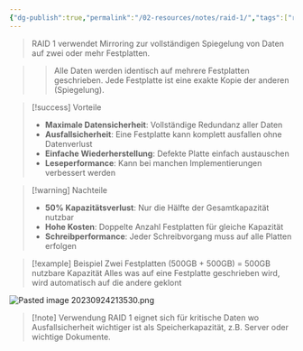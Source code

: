 ```yaml
---
{"dg-publish":true,"permalink":"/02-resources/notes/raid-1/","tags":["raid/mirroring","sicherheit/spiegelung","informatik/hardware"],"noteIcon":"","updated":"2025-10-29T12:59:09.647+01:00"}
---
```



>RAID 1 verwendet Mirroring zur vollständigen Spiegelung von Daten auf zwei oder mehr Festplatten.

>>Alle Daten werden identisch auf mehrere Festplatten geschrieben. Jede Festplatte ist eine exakte Kopie der anderen (Spiegelung).

>[!success] Vorteile
>- **Maximale Datensicherheit**: Vollständige Redundanz aller Daten
>- **Ausfallsicherheit**: Eine Festplatte kann komplett ausfallen ohne Datenverlust
>- **Einfache Wiederherstellung**: Defekte Platte einfach austauschen
>- **Leseperformance**: Kann bei manchen Implementierungen verbessert werden

>[!warning] Nachteile
>- **50% Kapazitätsverlust**: Nur die Hälfte der Gesamtkapazität nutzbar
>- **Hohe Kosten**: Doppelte Anzahl Festplatten für gleiche Kapazität
>- **Schreibperformance**: Jeder Schreibvorgang muss auf alle Platten erfolgen

>[!example] Beispiel
>Zwei Festplatten (500GB + 500GB) = 500GB nutzbare Kapazität
>Alles was auf eine Festplatte geschrieben wird, wird automatisch auf die andere geklont

![Pasted image 20230924213530.png](/img/user/02%20-%20RESOURCES/Files/IMG/Pasted%20image%2020230924213530.png)

>[!note] Verwendung
>RAID 1 eignet sich für kritische Daten wo Ausfallsicherheit wichtiger ist als Speicherkapazität, z.B. Server oder wichtige Dokumente.